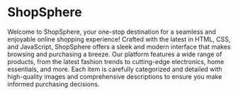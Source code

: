 # ShopSphere
Welcome to ShopSphere, your one-stop destination for a seamless and enjoyable online shopping experience! Crafted with the latest in HTML, CSS, and JavaScript, ShopSphere offers a sleek and modern interface that makes browsing and purchasing a breeze. Our platform features a wide range of products, from the latest fashion trends to cutting-edge electronics, home essentials, and more. Each item is carefully categorized and detailed with high-quality images and comprehensive descriptions to ensure you make informed purchasing decisions.
